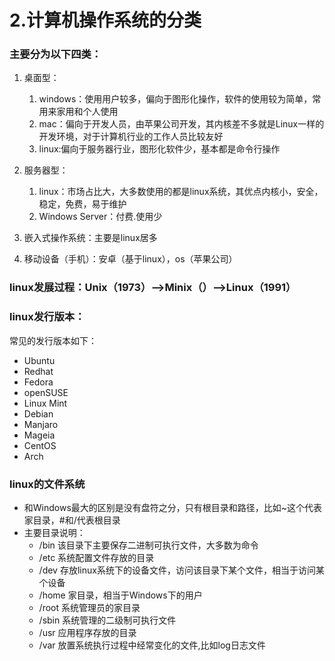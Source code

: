 # 2.计算机操作系统的分类

### 主要分为以下四类：

1. 桌面型：

   1. windows：使用用户较多，偏向于图形化操作，软件的使用较为简单，常用来家用和个人使用
   2. mac：偏向于开发人员，由苹果公司开发，其内核差不多就是Linux一样的开发环境，对于计算机行业的工作人员比较友好
   3. linux:偏向于服务器行业，图形化软件少，基本都是命令行操作

2. 服务器型：

   1. linux：市场占比大，大多数使用的都是linux系统，其优点内核小，安全，稳定，免费，易于维护
   2. Windows Server：付费.使用少

3. 嵌入式操作系统：主要是linux居多
4. 移动设备（手机）：安卓（基于linux），os（苹果公司）

### linux发展过程：Unix（1973）——&gt;Minix（）——&gt;Linux（1991）

### linux发行版本：

常见的发行版本如下：

* Ubuntu
* Redhat
* Fedora
* openSUSE
* Linux Mint
* Debian
* Manjaro
* Mageia
* CentOS
* Arch

### linux的文件系统

* 和Windows最大的区别是没有盘符之分，只有根目录和路径，比如~这个代表家目录，\#和/代表根目录
* 主要目录说明：
  * /bin  该目录下主要保存二进制可执行文件，大多数为命令
  * /etc   系统配置文件存放的目录
  * /dev  存放linux系统下的设备文件，访问该目录下某个文件，相当于访问某个设备
  * /home  家目录，相当于Windows下的用户
  * /root  系统管理员的家目录
  * /sbin  系统管理的二级制可执行文件
  * /usr  应用程序存放的目录
  * /var   放置系统执行过程中经常变化的文件,比如log日志文件

